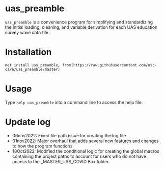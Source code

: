 # uas_preamble

`uas_preamble` is a convenience program for simplifying and standardizing the initial loading, cleaning, and variable derivation for each UAS education survey wave data file.

# Installation
`net install uas_preamble, from(https://raw.githubusercontent.com/usc-care/uas_preamble/master)`

# Usage
Type `help uas_preamble` into a command line to access the help file.

# Update log

- 06nov2022: Fixed file path issue for creating the log file. 
- 01nov2022: Major overhaul that adds several new features and changes to how the program functions.
- 18Oct2022: Modified the conditional logic for creating the global macros containing the project paths to account for users who do not have access to the _MASTER_UAS_COVID Box folder.
